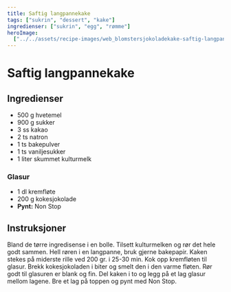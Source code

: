 ```yaml
---
title: Saftig langpannekake
tags: ["sukrin", "dessert", "kake"]
ingredienser: ["sukrin", "egg", "rømme"]
heroImage:
  ["../../assets/recipe-images/web_blomstersjokoladekake-saftig-langpannekake.jpg"]
---
```


# Saftig langpannekake

## Ingredienser

- 500 g hvetemel
- 900 g sukker
- 3 ss kakao
- 2 ts natron
- 1 ts bakepulver
- 1 ts vaniljesukker
- 1 liter skummet kulturmelk

### Glasur

- 1 dl kremfløte
- 200 g kokesjokolade
- **Pynt:** Non Stop

## Instruksjoner

Bland de tørre ingredisense i en bolle. Tilsett kulturmelken og rør det hele godt sammen. Hell røren i en langpanne, bruk gjerne bakepapir. Kaken stekes på miderste rille ved 200 gr. i 25-30 min. Kok opp kremfløten til glasur. Brekk kokesjokoladen i biter og smelt den i den varme fløten. Rør godt til glasuren er blank og fin. Del kaken i to og legg på et lag glasur mellom lagene. Bre et lag på toppen og pynt med Non Stop.

